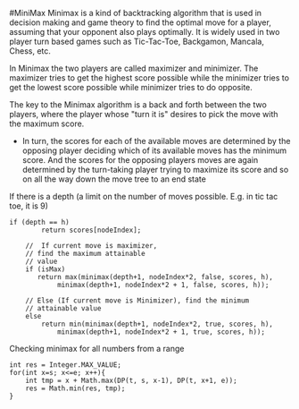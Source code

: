 #MiniMax
Minimax is a kind of backtracking algorithm that is used in decision making and game theory to find the optimal move for a player, assuming that your opponent also plays optimally. It is widely used in two player turn based games such as Tic-Tac-Toe, Backgamon, Mancala, Chess, etc.

In Minimax the two players are called maximizer and minimizer. The maximizer tries to get the highest score possible while the minimizer tries to get the lowest score possible while minimizer tries to do opposite.

The key to the Minimax algorithm is a back and forth between the two players, where the player whose "turn it is" desires to pick the move with the maximum score. 
- In turn, the scores for each of the available moves are determined by the opposing player deciding which of its available moves has the minimum score. And the scores for the opposing players moves are again determined by the turn-taking player trying to maximize its score and so on all the way down the move tree to an end state

If there is a depth (a limit on the number of moves possible. E.g. in tic tac toe, it is 9)
```
if (depth == h)
        return scores[nodeIndex];
 
    //  If current move is maximizer,
    // find the maximum attainable
    // value
    if (isMax)
       return max(minimax(depth+1, nodeIndex*2, false, scores, h),
            minimax(depth+1, nodeIndex*2 + 1, false, scores, h));
 
    // Else (If current move is Minimizer), find the minimum
    // attainable value
    else
        return min(minimax(depth+1, nodeIndex*2, true, scores, h),
            minimax(depth+1, nodeIndex*2 + 1, true, scores, h));
```

Checking minimax for all numbers from a range
```
int res = Integer.MAX_VALUE;
for(int x=s; x<=e; x++){
	int tmp = x + Math.max(DP(t, s, x-1), DP(t, x+1, e));
	res = Math.min(res, tmp);
}
```